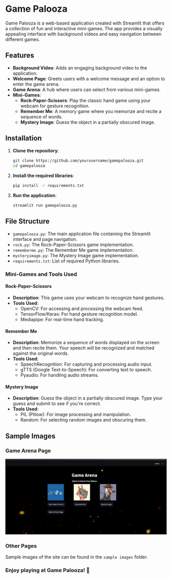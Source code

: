 # Game Palooza

Game Palooza is a web-based application created with Streamlit that offers a collection of fun and interactive mini-games. The app provides a visually appealing interface with background videos and easy navigation between different games.

## Features

- **Background Video**: Adds an engaging background video to the application.
- **Welcome Page**: Greets users with a welcome message and an option to enter the game arena.
- **Game Arena**: A hub where users can select from various mini-games.
- **Mini-Games**:
  - **Rock-Paper-Scissors**: Play the classic hand game using your webcam for gesture recognition.
  - **Remember Me**: A memory game where you memorize and recite a sequence of words.
  - **Mystery Image**: Guess the object in a partially obscured image.

## Installation

1. **Clone the repository**:
   ```bash
   git clone https://github.com/yourusername/gamepalooza.git
   cd gamepalooza
   ```

2. **Install the required libraries**:
   ```bash
   pip install -r requirements.txt
   ```

3. **Run the application**:
   ```bash
   streamlit run gamepalooza.py
   ```

## File Structure

- `gamepalooza.py`: The main application file containing the Streamlit interface and page navigation.
- `rock.py`: The Rock-Paper-Scissors game implementation.
- `rememberme.py`: The Remember Me game implementation.
- `mysteryimage.py`: The Mystery Image game implementation.
- `requirements.txt`: List of required Python libraries.


### Mini-Games and Tools Used

#### Rock-Paper-Scissors

- **Description**: This game uses your webcam to recognize hand gestures.
- **Tools Used**:
  - OpenCV: For accessing and processing the webcam feed.
  - TensorFlow/Keras: For hand gesture recognition model.
  - Mediapipe: For real-time hand tracking.

#### Remember Me

- **Description**: Memorize a sequence of words displayed on the screen and then recite them. Your speech will be recognized and matched against the original words.
- **Tools Used**:
  - SpeechRecognition: For capturing and processing audio input.
  - gTTS (Google Text-to-Speech): For converting text to speech.
  - Pyaudio: For handling audio streams.

#### Mystery Image

- **Description**: Guess the object in a partially obscured image. Type your guess and submit to see if you're correct.
- **Tools Used**:
  - PIL (Pillow): For image processing and manipulation.
  - Random: For selecting random images and obscuring them.

## Sample Images

### Game Arena Page
![Game Arena](https://github.com/GOURIKP/Game-Palooza/blob/main/sample%20images/sampleimage1.png)

### Other Pages
Sample images of the site can be found in the `sample images` folder.

### Enjoy playing at Game Palooza! 👾
